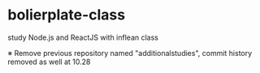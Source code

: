 # bolierplate-class
study Node.js and ReactJS with inflean class

※ Remove previous repository named "additionalstudies", commit history removed as well at 10.28
